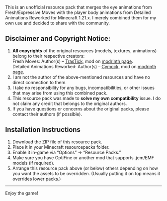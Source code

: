 This is an unofficial resource pack that merges the eye animations from Fresh/Expressive Moves with the player body animations from Detailed Animations Reworked for Minecraft 1.21.x. I merely combined them for my own use and decided to share with the community.

## Disclaimer and Copyright Notice:

1. **All copyrights** of the original resources (models, textures, animations) belong to their respective creators:
   <br>Fresh Moves: Author(s) – [TrasTick](https://modrinth.com/user/TrasTick), mod on [modrinth page](https://modrinth.com/resourcepack/tras-fresh-player).
   <br>Detailed Animations Reworked: Author(s) – [Cymock](https://www.youtube.com/@Cymock1), mod on [modrinth page](https://modrinth.com/resourcepack/detailed-animations).
3. I am not the author of the above-mentioned resources and have no direct connection to them.
4. I take no responsibility for any bugs, incompatibilities, or other issues that may arise from using this combined pack.
5. This resource pack was made to **solve my own compatibility** issue. I do not claim any credit that belongs to the original authors.
6. If you have questions or concerns about the original packs, please contact their authors (if possible).

## Installation Instructions
1. Download the ZIP file of this resource pack.
2. Place it in your Minecraft resourcepacks folder.
3. Enable it in-game via “Options” → “Resource Packs.”
4. Make sure you have OptiFine or another mod that supports .jem/EMF models (if required).
5. Arrange this resource pack above (or below) others depending on how you want the assets to be overridden. (Usually putting it on top means it overrides lower packs.)

___
Enjoy the game!
